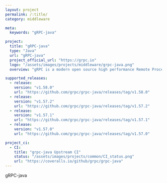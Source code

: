 ```yaml
---
layout: project
permalink: /:title/
category: middleware

meta:
  keywords: "gRPC-java"

project:
  title: "gRPC-java"
  type: "Java"
  url: "gRPC-java"
  project_official_url: "https://grpc.io"
  logo: "/assets/images/projects/middleware/grpc-java.png"
  overview: "gRPC is a modern open source high performance Remote Procedure Call (RPC) framework that can run in any environment. It can efficiently connect services in and across data centers with pluggable support for load balancing, tracing, health checking and authentication. It is also applicable in last mile of distributed computing to connect devices, mobile applications and browsers to backend services."

supported_releases:
  - release:
    version: "v1.58.0"
    url: "https://github.com/grpc/grpc-java/releases/tag/v1.58.0"
  - release:
    version: "v1.57.2"
    url: "https://github.com/grpc/grpc-java/releases/tag/v1.57.2"
  - release:
    version: "v1.57.1"
    url: "https://github.com/grpc/grpc-java/releases/tag/v1.57.1"
  - release:
    version: "v1.57.0"
    url: "https://github.com/grpc/grpc-java/releases/tag/v1.57.0"

project_ci:
  - CI:
    title: "grpc-java Upstream CI"
    status: "/assets/images/projects/common/CI_status.png"
    url: "https://coveralls.io/github/grpc/grpc-java"
---
```


<p>gRPC-java</p>
